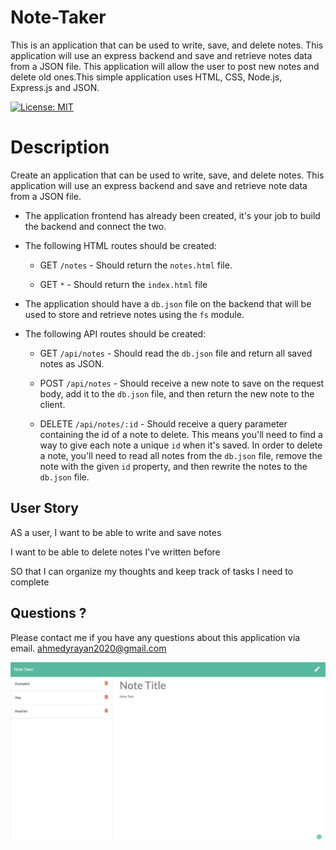 # Note-Taker
This is an application that can be used to write, save, and delete notes. This application will use an express backend and save and retrieve notes data from a JSON file. This application  will allow the user to post new notes and delete old ones.This  simple application uses HTML, CSS, Node.js, Express.js and  JSON.


[![License: MIT](https://img.shields.io/badge/License-MIT-yellow.svg)](https://opensource.org/licenses/MIT)



# Description

Create an application that can be used to write, save, and delete notes. This application will use an express backend and save and retrieve note data from a JSON file.

* The application frontend has already been created, it's your job to build the backend and connect the two.

* The following HTML routes should be created:

  * GET `/notes` - Should return the `notes.html` file.

  * GET `*` - Should return the `index.html` file

* The application should have a `db.json` file on the backend that will be used to store and retrieve notes using the `fs` module.

* The following API routes should be created:

  * GET `/api/notes` - Should read the `db.json` file and return all saved notes as JSON.

  * POST `/api/notes` - Should receive a new note to save on the request body, add it to the `db.json` file, and then return the new note to the client.

  * DELETE `/api/notes/:id` - Should receive a query parameter containing the id of a note to delete. This means you'll need to find a way to give each note a unique `id` when it's saved. In order to delete a note, you'll need to read all notes from the `db.json` file, remove the note with the given `id` property, and then rewrite the notes to the `db.json` file.

## User Story

AS a user, I want to be able to write and save notes

I want to be able to delete notes I've written before

SO that I can organize my thoughts and keep track of tasks I need to complete

## Questions ? 

Please contact me if you have any questions about this application via email. 
ahmedyrayan2020@gmail.com


![](Develop/images/example.png)
